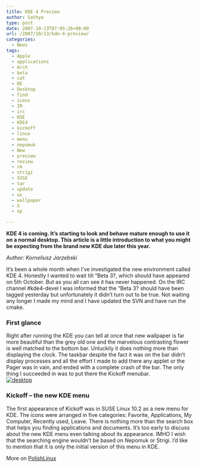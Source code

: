 ```yaml
---
title: KDE 4 Preview
author: Sathya
type: post
date: 2007-10-13T07:05:26+00:00
url: /2007/10/13/kde-4-preview/
categories:
  - News
tags:
  - Apple
  - applications
  - Arch
  - beta
  - cat
  - DE
  - Desktop
  - find
  - icons
  - IM
  - irc
  - KDE
  - KDE4
  - kickoff
  - linux
  - menu
  - nepomuk
  - New
  - preview
  - review
  - rm
  - strigi
  - SUSE
  - tar
  - update
  - ux
  - wallpaper
  - X
  - xp

---
```

**KDE 4 is coming. It’s starting to look and behave mature enough to use it on a normal desktop. This article is a little introduction to what you might be expecting from the brand new KDE due later this year.**

<span id="more-378"></span>

_Author: Korneliusz Jarzebski_

It’s been a whole month when I’ve investigated the new environment called KDE 4. Honestly I wanted to wait till “Beta 3?, which should have appeared on 5th October. But as you all can see it has never happened. On the IRC channel #kde4-devel I was informed that the “Beta 3? should have been tagged yesterday but unfortunately it didn’t turn out to be true. Not waiting any longer I made my mind and I have updated the SVN and have run the cmake.

### First glance

<p class="img-center">
  Right after running the KDE you can tell at once that new wallpaper is far more beautiful than the grey old one and the marvelous contrasting flower is well matched to the bottom bar. Unluckily it does nothing more than displaying the clock. The taskbar despite the fact it was on the bar didn’t display processes and all the effort I made to add there any applet or the Pager was in vain, and ended with a complete crash of the bar. The only thing I succeeded in was to put there the Kickoff menubar.<br /> <a href="http://polishlinux.org/reviews/kde4/pulpit.png"><img src="http://polishlinux.org/reviews/kde4/pulpit_thumb.png" alt="desktop" /></a>
</p>

### Kickoff &#8211; the new KDE menu

The first appearance of Kickoff was in SUSE Linux 10.2 as a new menu for KDE. The icons were arranged in five categories: Favorite, Applications, My Computer, Recently used, Leave. There is nothing more than the search box that helps you finding applications and documents. It’s too early to discuss about the new KDE menu even talking about its appearance. IMHO I wish that the searching engine wouldn’t be based on Nepomuk or Strigi. I’d like to mention that it is only the initial version of this menu in KDE.

More on [PolishLinux][1]

<p class="img-center">
  &nbsp;
</p>

 [1]: http://polishlinux.org/kde/kde-4-preview-rev-723381/